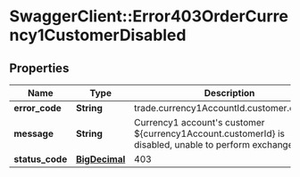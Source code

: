 # SwaggerClient::Error403OrderCurrency1CustomerDisabled

## Properties
Name | Type | Description | Notes
------------ | ------------- | ------------- | -------------
**error_code** | **String** | trade.currency1AccountId.customer.disabled | 
**message** | **String** | Currency1 account&#x27;s customer ${currency1Account.customerId} is disabled, unable to perform exchange trade. | 
**status_code** | [**BigDecimal**](BigDecimal.md) | 403 | 

